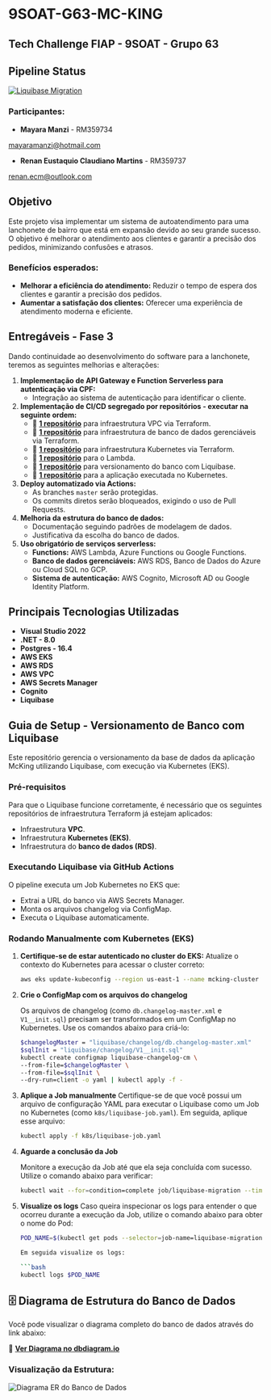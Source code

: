 # 9SOAT-G63-MC-KING
## Tech Challenge FIAP - 9SOAT - Grupo 63

## Pipeline Status

[![Liquibase Migration](https://github.com/renaneustaquio/FiapTech-Challenge-Fiap-mcking-liquibase-Fase3/actions/workflows/liquibase.yml/badge.svg)](https://github.com/renaneustaquio/FiapTech-Challenge-Fiap-mcking-liquibase-Fase3/actions/workflows/liquibase.yml)

### Participantes:
- **Mayara Manzi** - RM359734 

mayaramanzi@hotmail.com

- **Renan Eustaquio Claudiano Martins** - RM359737

renan.ecm@outlook.com



## Objetivo
Este projeto visa implementar um sistema de autoatendimento para uma lanchonete de bairro que está em expansão devido ao seu grande sucesso. O objetivo é melhorar o atendimento aos clientes e garantir a precisão dos pedidos, minimizando confusões e atrasos.

### Benefícios esperados:
- **Melhorar a eficiência do atendimento:** Reduzir o tempo de espera dos clientes e garantir a precisão dos pedidos.
- **Aumentar a satisfação dos clientes:** Oferecer uma experiência de atendimento moderna e eficiente.

## Entregáveis - Fase 3
Dando continuidade ao desenvolvimento do software para a lanchonete, teremos as seguintes melhorias e alterações:

1. **Implementação de API Gateway e Function Serverless para autenticação via CPF:**
   - Integração ao sistema de autenticação para identificar o cliente.
2. **Implementação de CI/CD segregado por repositórios - executar na seguinte ordem:**
   - 🔗 **[**1 repositório**](https://github.com/renaneustaquio/FiapTech-Challenge-Fiap-terraform-vpc-Fase3)** para infraestrutura VPC via Terraform.
   - 🔗 **[**1 repositório**](https://github.com/renaneustaquio/FiapTech-Challenge-Fiap-terraform-rds-Fase3)** para infraestrutura de banco de dados gerenciáveis via Terraform.
   - 🔗 **[**1 repositório**](https://github.com/renaneustaquio/FiapTech-Challenge-Fiap-terraform-eks-Fase3)** para infraestrutura Kubernetes via Terraform.
   - 🔗 **[**1 repositório**](https://github.com/renaneustaquio/FiapTech-Challenge-Fiap-lambda-Fase3)** para o Lambda.
   - 🔗 **[**1 repositório**](https://github.com/renaneustaquio/FiapTech-Challenge-Fiap-mcking-liquibase-Fase3)** para versionamento do banco com Liquibase.
   - 🔗 **[**1 repositório**](https://github.com/renaneustaquio/FiapTech-Challenge-Fiap-Mc_King-Fase3)** para a aplicação executada no Kubernetes.
3. **Deploy automatizado via Actions:**
   - As branches `master` serão protegidas.
   - Os commits diretos serão bloqueados, exigindo o uso de Pull Requests.
4. **Melhoria da estrutura do banco de dados:**
   - Documentação seguindo padrões de modelagem de dados.
   - Justificativa da escolha do banco de dados.
5. **Uso obrigatório de serviços serverless:**
   - **Functions:** AWS Lambda, Azure Functions ou Google Functions.
   - **Banco de dados gerenciáveis:** AWS RDS, Banco de Dados do Azure ou Cloud SQL no GCP.
   - **Sistema de autenticação:** AWS Cognito, Microsoft AD ou Google Identity Platform.

## Principais Tecnologias Utilizadas
- **Visual Studio 2022**
- **.NET - 8.0**
- **Postgres - 16.4**
- **AWS EKS**
- **AWS RDS**
- **AWS VPC**
- **AWS Secrets Manager**
- **Cognito**
- **Liquibase**

## Guia de Setup - Versionamento de Banco com Liquibase
Este repositório gerencia o versionamento da base de dados da aplicação McKing utilizando Liquibase, com execução via Kubernetes (EKS).

### Pré-requisitos
Para que o Liquibase funcione corretamente, é necessário que os seguintes repositórios de infraestrutura Terraform já estejam aplicados:
- Infraestrutura **VPC**.
- Infraestrutura **Kubernetes (EKS)**.
- Infraestrutura do **banco de dados (RDS)**.

### Executando Liquibase via GitHub Actions
O pipeline executa um Job Kubernetes no EKS que:
- Extrai a URL do banco via AWS Secrets Manager.
- Monta os arquivos changelog via ConfigMap.
- Executa o Liquibase automaticamente.

### Rodando Manualmente com Kubernetes (EKS)

1. **Certifique-se de estar autenticado no cluster do EKS:**
   Atualize o contexto do Kubernetes para acessar o cluster correto:
   ```bash
   aws eks update-kubeconfig --region us-east-1 --name mcking-cluster

2. **Crie o ConfigMap com os arquivos do changelog**

   Os arquivos de changelog (como `db.changelog-master.xml` e `V1__init.sql`) precisam ser transformados em um ConfigMap no Kubernetes. Use os comandos abaixo para criá-lo:

   ```bash
   $changelogMaster = "liquibase/changelog/db.changelog-master.xml"
   $sqlInit = "liquibase/changelog/V1__init.sql"
   kubectl create configmap liquibase-changelog-cm \
   --from-file=$changelogMaster \
   --from-file=$sqlInit \
   --dry-run=client -o yaml | kubectl apply -f -

3. **Aplique a Job manualmente**
  Certifique-se de que você possui um arquivo de configuração YAML para executar o Liquibase como um Job no Kubernetes (como `k8s/liquibase-job.yaml`). Em seguida, aplique esse arquivo:

   ```bash
   kubectl apply -f k8s/liquibase-job.yaml

4. **Aguarde a conclusão da Job**

   Monitore a execução da Job até que ela seja concluída com sucesso. Utilize o comando abaixo para verificar:

   ```bash
   kubectl wait --for=condition=complete job/liquibase-migration --timeout=300s


5. **Visualize os logs**
   Caso queira inspecionar os logs para entender o que ocorreu durante a execução da Job, utilize o comando abaixo para obter o nome do Pod:

   ```bash
   POD_NAME=$(kubectl get pods --selector=job-name=liquibase-migration -o jsonpath='{.items[0].metadata.name}'

   Em seguida visualize os logs:
   
   ```bash
   kubectl logs $POD_NAME


## 🗄️ Diagrama de Estrutura do Banco de Dados

Você pode visualizar o diagrama completo do banco de dados através do link abaixo:

🔗 **[Ver Diagrama no dbdiagram.io](https://dbdiagram.io/d/DataBase-67e0135f75d75cc84421eb57)**

### Visualização da Estrutura:

![Diagrama ER do Banco de Dados](./assets/diagrama-er-banco.png)
